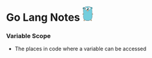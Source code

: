 # Go Lang Notes  <img src="./logo.png" height="40" width="auto">  

### Variable Scope
- The places in code where a variable can be accessed
